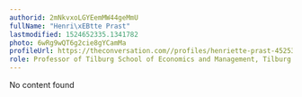 ```yaml
---
authorid: 2mNkvxoLGYEemMW44geMmU
fullName: "Henri\xEBtte Prast"
lastmodified: 1524652335.1341782
photo: 6wRg9wQT6g2cie8gYCamMa
profileUrl: https://theconversation.com//profiles/henriette-prast-452536
role: Professor of Tilburg School of Economics and Management, Tilburg University
---
```

No content found